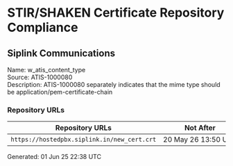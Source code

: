 # STIR/SHAKEN Certificate Repository Compliance

## Siplink Communications

Name: w_atis_content_type\
Source: ATIS-1000080\
Description: ATIS-1000080 separately indicates that the mime type should be application/pem-certificate-chain
### Repository URLs

| Repository URLs | Not After |  Problems | Link |
|-----------------|-----------|-----------|------|
| `https://hostedpbx.siplink.in/new_cert.crt` | 20&#160;May&#160;26&#160;13:50&#160;UTC | true | [view](../../REPOS/ab8cd14d9a32636182b9f3f6116ed2c27da85f75/README.md) |


Generated: 01 Jun 25 22:38 UTC